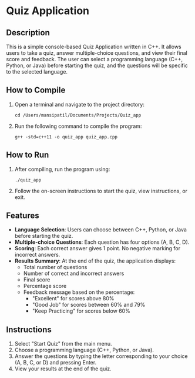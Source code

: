 # Quiz Application

## Description
This is a simple console-based Quiz Application written in C++. It allows users to take a quiz, answer multiple-choice questions, and view their final score and feedback. The user can select a programming language (C++, Python, or Java) before starting the quiz, and the questions will be specific to the selected language.

## How to Compile
1. Open a terminal and navigate to the project directory:
   ```
   cd /Users/mansipatil/Documents/Projects/Quiz_app
   ```
2. Run the following command to compile the program:
   ```
   g++ -std=c++11 -o quiz_app quiz_app.cpp
   ```

## How to Run
1. After compiling, run the program using:
   ```
   ./quiz_app
   ```
2. Follow the on-screen instructions to start the quiz, view instructions, or exit.

## Features
- **Language Selection**: Users can choose between C++, Python, or Java before starting the quiz.
- **Multiple-choice Questions**: Each question has four options (A, B, C, D).
- **Scoring**: Each correct answer gives 1 point. No negative marking for incorrect answers.
- **Results Summary**: At the end of the quiz, the application displays:
  - Total number of questions
  - Number of correct and incorrect answers
  - Final score
  - Percentage score
  - Feedback message based on the percentage:
    - "Excellent" for scores above 80%
    - "Good Job" for scores between 60% and 79%
    - "Keep Practicing" for scores below 60%

## Instructions
1. Select "Start Quiz" from the main menu.
2. Choose a programming language (C++, Python, or Java).
3. Answer the questions by typing the letter corresponding to your choice (A, B, C, or D) and pressing Enter.
4. View your results at the end of the quiz.
